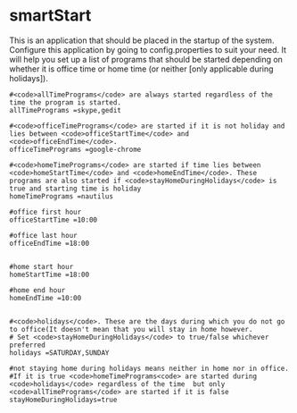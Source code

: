 smartStart
==========

This is an application that should be placed in the startup of the system. Configure this application by going to config.properties to suit your need. It will help you set up a list of programs that should be started depending on whether it is office time or home time (or neither [only applicable during holidays]). 
```
#<code>allTimePrograms</code> are always started regardless of the time the program is started.
allTimePrograms =skype,gedit

#<code>officeTimePrograms</code> are started if it is not holiday and lies between <code>officeStartTime</code> and <code>officeEndTime</code>.
officeTimePrograms =google-chrome

#<code>homeTimePrograms</code> are started if time lies between <code>homeStartTime</code> and <code>homeEndTime</code>. These programs are also started if <code>stayHomeDuringHolidays</code> is true and starting time is holiday
homeTimePrograms =nautilus

#office first hour
officeStartTime =10:00

#office last hour
officeEndTime =18:00


#home start hour
homeStartTime =18:00

#home end hour
homeEndTime =10:00


#<code>holidays</code>. These are the days during which you do not go to office(It doesn't mean that you will stay in home however.
# Set <code>stayHomeDuringHolidays</code> to true/false whichever preferred
holidays =SATURDAY,SUNDAY

#not staying home during holidays means neither in home nor in office.
#If it is true <code>homeTimePrograms<code> are started during <code>holidays</code> regardless of the time  but only <code>allTimePrograms</code> are started if it is false
stayHomeDuringHolidays=true
```

